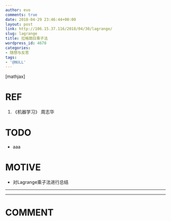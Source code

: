 ```yaml
---
author: evo
comments: true
date: 2018-04-29 23:46:44+00:00
layout: post
link: http://106.15.37.116/2018/04/30/lagrange/
slug: lagrange
title: 拉格朗日乘子法
wordpress_id: 4678
categories:
- 随想与反思
tags:
- '@NULL'
---
```


<!-- more -->

[mathjax]


# REF





 	
  1. 《机器学习》 周志华




# TODO





 	
  * aaa




# MOTIVE





 	
  * 对Lagrange乘子法进行总结





* * *



























* * *





# COMMENT




